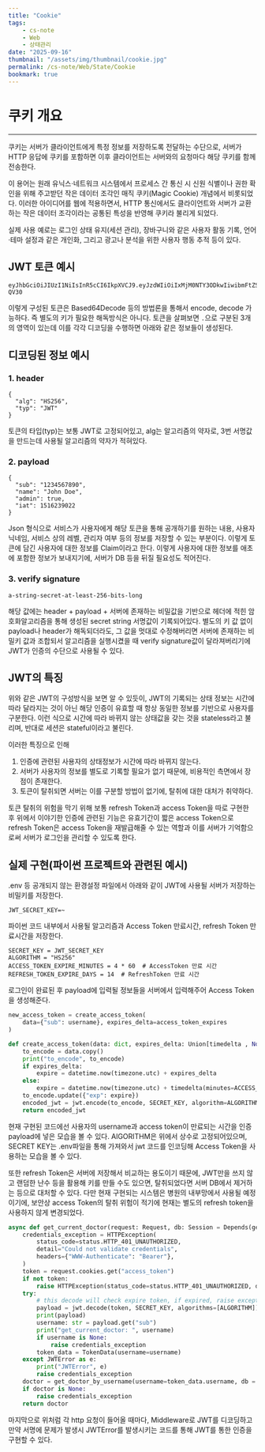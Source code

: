 ```yaml
---
title: "Cookie"
tags:
    - cs-note
    - Web
    - 상태관리
date: "2025-09-16"
thumbnail: "/assets/img/thumbnail/cookie.jpg"
permalink: /cs-note/Web/State/Cookie
bookmark: true
---
```


# 쿠키 개요
---

쿠키는 서버가 클라이언트에게 특정 정보를 저장하도록 전달하는 수단으로, 서버가 HTTP 응답에 쿠키를 포함하면 이후 클라이언트는 서버와의 요청마다 해당 쿠키를 함께 전송한다.

이 용어는 원래 유닉스·네트워크 시스템에서 프로세스 간 통신 시 신원 식별이나 권한 확인을 위해 주고받던 작은 데이터 조각인 매직 쿠키(Magic Cookie) 개념에서 비롯되었다. 이러한 아이디어를 웹에 적용하면서, HTTP 통신에서도 클라이언트와 서버가 교환하는 작은 데이터 조각이라는 공통된 특성을 반영해 쿠키라 불리게 되었다.

실제 사용 예로는 로그인 상태 유지(세션 관리), 장바구니와 같은 사용자 활동 기록, 언어·테마 설정과 같은 개인화, 그리고 광고나 분석을 위한 사용자 행동 추적 등이 있다.

## JWT 토큰 예시
```
eyJhbGciOiJIUzI1NiIsInR5cCI6IkpXVCJ9.eyJzdWIiOiIxMjM0NTY3ODkwIiwibmFtZSI6IkpvaG4gRG9lIiwiYWRtaW4iOnRydWUsImlhdCI6MTUxNjIzOTAyMn0.KMUFsIDTnFmyG3nMiGM6H9FNFUROf3wh7SmqJp-QV30
```

이렇게 구성된 토큰은 Based64Decode 등의 방법론을 통해서 encode, decode 가능하다. 즉 별도의 키가 필요한 해독방식은 아니다.
토큰을 살펴보면 ``.``으로 구분된 3개의 영역이 있는데 이를 각각 디코딩을 수행하면 아래와 같은 정보들이 생성된다.

## 디코딩된 정보 예시

### 1. header
```
{
  "alg": "HS256",
  "typ": "JWT"
}
```

토큰의 타입(typ)는 보통 JWT로 고정되어있고, alg는 알고리즘의 약자로, 3번 서명값을 만드는데 사용될 알고리즘의 약자가 적혀있다.

### 2. payload
```
{
  "sub": "1234567890",
  "name": "John Doe",
  "admin": true,
  "iat": 1516239022
}
```

Json 형식으로 서비스가 사용자에게 해당 토큰을 통해 공개하기를 원하는 내용, 사용자 닉네임, 서비스 상의 레벨, 관리자 여부 등의 정보를 저장할 수 있는 부분이다. 이렇게 토큰에 담긴 사용자에 대한 정보를 Claim이라고 한다. 이렇게 사용자에 대한 정보를 애초에 포함한 정보가 보내지기에, 서버가 DB 등을 뒤질 필요성도 적어진다.

### 3. verify signature
```
a-string-secret-at-least-256-bits-long
```
해당 값에는 header + payload + 서버에 존재하는 비밀값을 기반으로 헤더에 적힌 암호화알고리즘을 통해 생성된 secret string 서명값이 기록되어있다. 별도의 키 값 없이 payload나 header가 해독되더라도, 그 값을 멋대로 수정해버리면 서버에 존재하는 비밀키 값과 조합되서 알고리즘을 실행시켰을 때 verify signature값이 달라져버리기에 JWT가 인증의 수단으로 사용될 수 있다.

## JWT의 특징

위와 같은 JWT의 구성방식을 보면 알 수 있듯이, JWT의 기록되는 상태 정보는 시간에 따라 달라지는 것이 아닌 해당 인증이 유효할 때 항상 동일한 정보를 기반으로 사용자를 구분한다. 이런 식으로 시간에 따라 바뀌지 않는 상태값을 갖는 것을 stateless라고 불리며, 반대로 세션은 stateful이라고 불린다.

이러한 특징으로 인해

1. 인증에 관련된 사용자의 상태정보가 시간에 따라 바뀌지 않는다.
2. 서버가 사용자의 정보를 별도로 기록할 필요가 없기 때문에, 비용적인 측면에서 장점이 존재한다.
3. 토큰이 탈취되면 서버는 이를 구분할 방법이 없기에, 탈취에 대한 대처가 취약하다.
   
토큰 탈취의 위험을 막기 위해 보통 refresh Token과 access Token을 따로 구현한 후 위에서 이야기한 인증에 관련된 기능은 유효기간이 짧은 access Token으로 refresh Token은 access Token을 재발급해줄 수 있는 역할과 이를 서버가 기억함으로써 서버가 로그인을 관리할 수 있도록 한다.

## 실제 구현(파이썬 프로젝트와 관련된 예시)

.env 등 공개되지 않는 환경설정 파일에서 아래와 같이 JWT에 사용될 서버가 저장하는 비밀키를 저장한다.
```
JWT_SECRET_KEY=~
```

파이썬 코드 내부에서 사용될 알고리즘과 Access Token 만료시간, refresh Token 만료시간을 저장한다.

```
SECRET_KEY = JWT_SECRET_KEY
ALGORITHM = "HS256"
ACCESS_TOKEN_EXPIRE_MINUTES = 4 * 60  # AccessToken 만료 시간
REFRESH_TOKEN_EXPIRE_DAYS = 14  # RefreshToken 만료 시간
```

로그인이 완료된 후 payload에 입력될 정보들을 서버에서 입력해주어 Access Token을 생성해준다.

```python
new_access_token = create_access_token(
    data={"sub": username}, expires_delta=access_token_expires
)

def create_access_token(data: dict, expires_delta: Union[timedelta , None] = None):
    to_encode = data.copy()
    print("to_encode", to_encode)
    if expires_delta:
        expire = datetime.now(timezone.utc) + expires_delta
    else:
        expire = datetime.now(timezone.utc) + timedelta(minutes=ACCESS_TOKEN_EXPIRE_MINUTES)
    to_encode.update({"exp": expire})
    encoded_jwt = jwt.encode(to_encode, SECRET_KEY, algorithm=ALGORITHM)
    return encoded_jwt
```

현재 구현된 코드에선 사용자의 username과 access token이 만료되는 시간을 인증 payload에 넣은 모습을 볼 수 있다. AlGORITHM은 위에서 상수로 고정되어있으며, SECRET KEY는 .env파일을 통해 가져와서 jwt 코드를 인코딩해 Access Token을 사용하는 모습을 볼 수 있다.

또한 refresh Token은 서버에 저장해서 비교하는 용도이기 때문에, JWT만을 쓰지 않고 랜덤한 난수 등을 활용해 키를 만들 수도 있으면, 탈취되었다면 서버 DB에서 제거하는 등으로 대처할 수 있다.
다만 현재 구현되는 시스템은 병원의 내부망에서 사용될 예정이기에, 보안상 access Token의 탈취 위험이 적기에 현재는 별도의 refresh token을 사용하지 않게 변경되었다.

```python
async def get_current_doctor(request: Request, db: Session = Depends(get_db)):
    credentials_exception = HTTPException(
        status_code=status.HTTP_401_UNAUTHORIZED,
        detail="Could not validate credentials",
        headers={"WWW-Authenticate": "Bearer"},
    )
    token = request.cookies.get("access_token")
    if not token:
        raise HTTPException(status_code=status.HTTP_401_UNAUTHORIZED, detail="Not authenticated")
    try:
        # this decode will check expire token, if expired, raise exception
        payload = jwt.decode(token, SECRET_KEY, algorithms=[ALGORITHM])
        print(payload)
        username: str = payload.get("sub")
        print("get_current_doctor: ", username)
        if username is None:
            raise credentials_exception
        token_data = TokenData(username=username)
    except JWTError as e:
        print("JWTError", e)
        raise credentials_exception
    doctor = get_doctor_by_username(username=token_data.username, db = db)[0]
    if doctor is None:
        raise credentials_exception
    return doctor
```

마지막으로 위처럼 각 http 요청이 들어올 때마다, Middleware로 JWT를 디코딩하고 만약 서명에 문제가 발생시 JWTError를 발생시키는 코드를 통해 JWT를 통한 인증을 구현할 수 있다.
